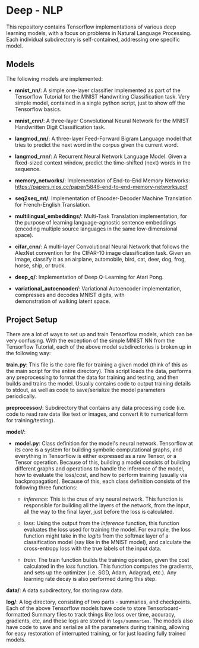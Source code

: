 # Deep - NLP #

This repository contains Tensorflow implementations of various deep learning models, with a focus
on problems in Natural Language Processing. Each individual subdirectory is self-contained, addressing
one specific model. 

## Models ##
The following models are implemented:

+ **mnist_nn/**: A simple one-layer classifier implemented as part of the Tensorflow Tutorial for the
                 MNIST Handwriting Classification task. Very simple model, contained in a single 
                 python script, just to show off the Tensorflow basics.
                 
+ **mnist_cnn/**: A three-layer Convolutional Neural Network for the MNIST Handwritten Digit Classification task.
                 
+ **langmod_nn/**: A three-layer Feed-Forward Bigram Language model that tries to predict the next 
                   word in the corpus given the current word. 

+ **langmod_rnn/**: A Recurrent Neural Network Language Model. Given a fixed-sized context window, predict the time-shifted 
                    (next) words in the sequence.
                    
+ **memory_networks/**: Implementation of End-to-End Memory Networks: https://papers.nips.cc/paper/5846-end-to-end-memory-networks.pdf                    

+ **seq2seq_mt/**: Implementation of Encoder-Decoder Machine Translation for French-English Translation.

+ **multilingual_embeddings/**: Multi-Task Translation implementation, for the purpose of learning language-agnostic sentence                                 embeddings (encoding multiple source languages in the same low-dimensional space).
                   
+ **cifar_cnn/**: A multi-layer Convolutional Neural Network that follows the AlexNet convention for
                  the CIFAR-10 image classification task. Given an image, classify it as an 
                  airplane, automobile, bird, cat, deer, dog, frog, horse, ship, or truck.

+ **deep_q/**: Implementation of Deep Q-Learning for Atari Pong.

+ **variational_autoencoder/**: Variational Autoencoder implementation, compresses and decodes MNIST digits, with      
                                demonstration of walking latent space.
          
                  
## Project Setup ##
There are a lot of ways to set up and train Tensorflow models, which can be very confusing. With
the exception of the simple MNIST NN from the Tensorflow Tutorial, each of the above model 
subdirectories is broken up in the following way:

**train.py**: This file is the core file for training a given model (think of this as the main 
              script for the entire directory). This script loads the data, performs any 
              preprocessing to format the data for training and testing, and then builds and trains
              the model. Usually contains code to output training details to stdout, as well as 
              code to save/serialize the model parameters periodically.
              
**preprocessor/**: Subdirectory that contains any data processing code (i.e. code to read raw data
                   like text or images, and convert it to numerical form for training/testing).
                   
**model/**:
  
  - **model.py**: Class definition for the model's neural network. Tensorflow at its core is a 
                  system for building symbolic computational graphs, and everything in Tensorflow
                  is either expressed as a raw Tensor, or a Tensor operation. Because of this,
                  building a model consists of building different graphs and operations to handle
                  the inference of the model, how to evaluate the loss/cost, and how to perform
                  training (usually via backpropagation). 
                  Because of this, each class definition consists of the following three functions:
    
    + *inference*: This is the crux of any neural network. This function is responsible for building
                   all the layers of the network, from the input, all the way to the final layer,
                   just before the loss is calculated.
    
    + *loss*: Using the output from the *inference* function, this function evaluates the loss used
              for training the model. For example, the loss function might take in the *logits* from
              the softmax layer of a classification model (say like in the MNIST model), and calculate
              the cross-entropy loss with the true labels of the input data.
              
    + *train*: The train function builds the training operation, given the cost calculated in the
               *loss* function. This function computes the gradients, and sets up the optimizer
               (i.e. SGD, Adam, Adagrad, etc.). Any learning rate decay is also performed during
               this step.
               
**data/**: A data subdirectory, for storing raw data.

**log/**: A log directory, consisting of two parts - summaries, and checkpoints. Each of the above
          Tensorflow models have code to store Tensorboard-formatted Summary files to track things
          like loss over time, accuracy, gradients, etc, and these logs are stored in `logs/summaries`.
          The models also have code to save and serialize all the parameters during training, allowing
          for easy restoration of interrupted training, or for just loading fully trained models.
 
